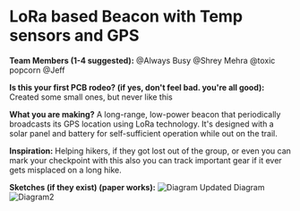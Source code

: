 # LoRa based Beacon with Temp sensors and GPS

<b>Team Members (1-4 suggested):</b> @Always Busy @Shrey Mehra @toxic popcorn @Jeff

<b>Is this your first PCB rodeo? (if yes, don't feel bad. you're all good):</b> Created some small ones, but never like this

<b>What you are making?</b>
A long-range, low-power beacon that periodically broadcasts its GPS location using LoRa technology. It's designed with a solar panel and battery for self-sufficient operation while out on the trail.


<b>Inspiration:</b>
Helping hikers, if they got lost out of the group, or even you can mark your checkpoint with this also you can track important gear if it ever gets misplaced on a long hike.

<b>Sketches (if they exist) (paper works):</b>
![Diagram](https://github.com/ktshacx/the-trail/assets/69856755/5e84c4d6-de8f-4edc-8a52-7a5ceb039317)
Updated Diagram
![Diagram2](https://github.com/ktshacx/the-trail/assets/69856755/a076f8e9-6162-4482-8c84-f7284bf2c9f3)
